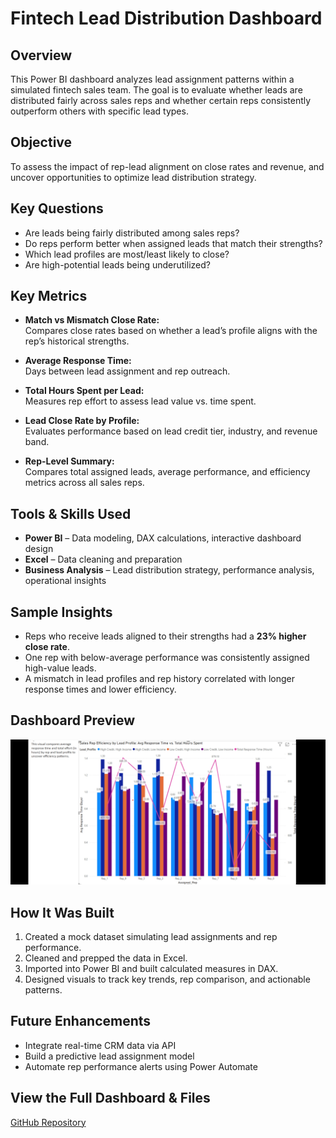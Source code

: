 # Fintech Lead Distribution Dashboard

## Overview  
This Power BI dashboard analyzes lead assignment patterns within a simulated fintech sales team. The goal is to evaluate whether leads are distributed fairly across sales reps and whether certain reps consistently outperform others with specific lead types.

## Objective  
To assess the impact of rep-lead alignment on close rates and revenue, and uncover opportunities to optimize lead distribution strategy.

## Key Questions  
- Are leads being fairly distributed among sales reps?
- Do reps perform better when assigned leads that match their strengths?
- Which lead profiles are most/least likely to close?
- Are high-potential leads being underutilized?

## Key Metrics  
- **Match vs Mismatch Close Rate:**  
  Compares close rates based on whether a lead’s profile aligns with the rep’s historical strengths.

- **Average Response Time:**  
  Days between lead assignment and rep outreach.

- **Total Hours Spent per Lead:**  
  Measures rep effort to assess lead value vs. time spent.

- **Lead Close Rate by Profile:**  
  Evaluates performance based on lead credit tier, industry, and revenue band.

- **Rep-Level Summary:**  
  Compares total assigned leads, average performance, and efficiency metrics across all sales reps.

## Tools & Skills Used  
- **Power BI** – Data modeling, DAX calculations, interactive dashboard design  
- **Excel** – Data cleaning and preparation  
- **Business Analysis** – Lead distribution strategy, performance analysis, operational insights

## Sample Insights  
- Reps who receive leads aligned to their strengths had a **23% higher close rate**.  
- One rep with below-average performance was consistently assigned high-value leads.  
- A mismatch in lead profiles and rep history correlated with longer response times and lower efficiency.

## Dashboard Preview  
![Dashboard Preview](dashboard-preview.jpg)

## How It Was Built  
1. Created a mock dataset simulating lead assignments and rep performance.  
2. Cleaned and prepped the data in Excel.  
3. Imported into Power BI and built calculated measures in DAX.  
4. Designed visuals to track key trends, rep comparison, and actionable patterns.

## Future Enhancements  
- Integrate real-time CRM data via API  
- Build a predictive lead assignment model  
- Automate rep performance alerts using Power Automate

## View the Full Dashboard & Files  
[GitHub Repository](https://github.com/jrebecca89/fintech-lead-distribution)
